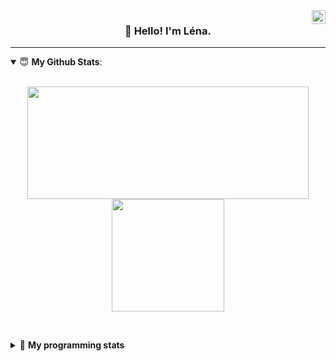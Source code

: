 <!--
<a href="https://twitter.com" target="_blank" rel="nofollow">
 <img align="right" alt="Pratik's Twitter" width="22px" src="https://cdn.jsdelivr.net/npm/simple-icons@v3/icons/twitter.svg" />
</a> 

-->
<a href="https://www.linkedin.com/in/lenagiacalone/" target="_blank" rel="nofollow">
 <img align="right" alt="Pratik's Linkdein" width="22px" src="https://cdn.jsdelivr.net/npm/simple-icons@v3/icons/linkedin.svg" />
</a>



<h3 align="center">👋 Hello! I'm Léna.</h3>

---

<!--
**lgiacalo/lgiacalo** is a ✨ _special_ ✨ repository because its `README.md` (this file) appears on your GitHub profile.

Here are some ideas to get you started:

- 🔭 I’m currently working on ...
- 🌱 I’m currently learning ...
- 👯 I’m looking to collaborate on ...
- 🤔 I’m looking for help with ...
- 💬 Ask me about ...
- 📫 How to reach me: ...
- 😄 Pronouns: ...
- ⚡ Fun fact: ...
-->

<details open>
 <summary> 😇 <b>My Github Stats</b>: </summary>
<br>
<p align = "center">
  <img height=180 align="center"  src="https://github-readme-stats.vercel.app/api?username=lgiacalo&show_icons=true&theme=nord" width="450">
  <img height=180 align="center"  src="https://github-readme-stats.vercel.app/api/top-langs/?username=lgiacalo&layout=compact&theme=nord&langs_count=6&card_width=320">
</p>

 
<br>
<p align = "center">
  <imp src = "https://github-readme-stats.vercel.app/api/wakatime?username=lgiacalo&theme=nord">
</p>

</details>

<details>
 <summary>🤖 <b>My programming stats</b></summary>
 <br>
 
<!--START_SECTION:waka-->

```javascript
From: 13 October 2024 - To: 13 October 2025

Total Time: 708 hrs 12 mins

JavaScript                 403 hrs 30 mins ⣿⣿⣿⣿⣿⣿⣿⣿⣿⣄⣀⣀⣀⣀⣀⣀⣀⣀⣀⣀⣀⣀⣀⣀⣀   36.89 %
Other                      385 hrs 40 mins ⣿⣿⣿⣿⣿⣿⣿⣿⣷⣀⣀⣀⣀⣀⣀⣀⣀⣀⣀⣀⣀⣀⣀⣀⣀   35.26 %
```

<!--END_SECTION:waka-->

</details>
